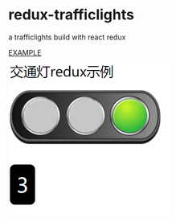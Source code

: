 # redux-trafficlights
a trafficlights build with react redux


[EXAMPLE](https://chazshi.github.io/redux-trafficlights/)

![Image text](https://raw.githubusercontent.com/chazshi/redux-trafficlights/master/%E7%BA%A2%E7%BB%BF%E7%81%AF%E7%B4%A0%E6%9D%90/233.gif)
